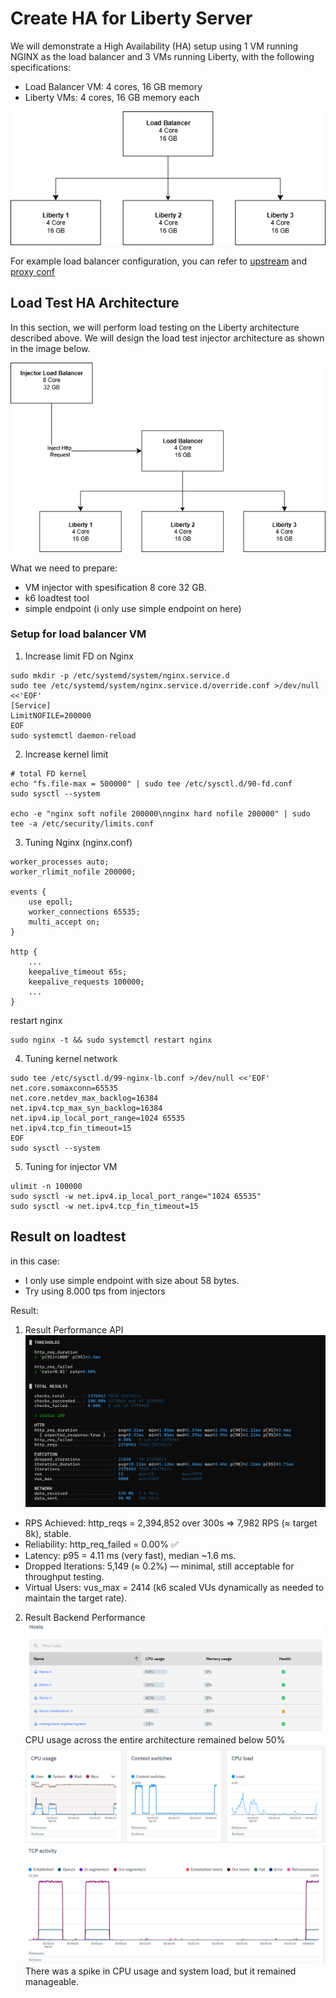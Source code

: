 # Create HA for Liberty Server

We will demonstrate a High Availability (HA) setup using 1 VM running NGINX as the load balancer and 3 VMs running Liberty, with the following specifications:
 - Load Balancer VM: 4 cores, 16 GB memory
 - Liberty VMs: 4 cores, 16 GB memory each

![ha-architecture](images/HA-Architecture.drawio.png)

For example load balancer configuration, you can refer to [upstream](Example%20Config/liberty-upstream.conf) and [proxy conf](Example%20Config/liberty-lb.conf)

## Load Test HA Architecture
In this section, we will perform load testing on the Liberty architecture described above. We will design the load test injector architecture as shown in the image below.

![injector-architecture](images/injector-architecture.drawio.png)

What we need to prepare:
- VM injector with spesification 8 core 32 GB.
- k6 loadtest tool
- simple endpoint (i only use simple endpoint on here)

### Setup for load balancer VM
1. Increase limit FD on Nginx
```
sudo mkdir -p /etc/systemd/system/nginx.service.d
sudo tee /etc/systemd/system/nginx.service.d/override.conf >/dev/null <<'EOF'
[Service]
LimitNOFILE=200000
EOF
sudo systemctl daemon-reload
```
2. Increase kernel limit
```
# total FD kernel
echo "fs.file-max = 500000" | sudo tee /etc/sysctl.d/90-fd.conf
sudo sysctl --system

echo -e "nginx soft nofile 200000\nnginx hard nofile 200000" | sudo tee -a /etc/security/limits.conf
```
3. Tuning Nginx (nginx.conf)
```
worker_processes auto;
worker_rlimit_nofile 200000;

events {
    use epoll;
    worker_connections 65535;
    multi_accept on;
}

http {
    ...
    keepalive_timeout 65s;
    keepalive_requests 100000;
    ...
}
```
restart nginx
```
sudo nginx -t && sudo systemctl restart nginx
```
4. Tuning kernel network
```
sudo tee /etc/sysctl.d/99-nginx-lb.conf >/dev/null <<'EOF'
net.core.somaxconn=65535
net.core.netdev_max_backlog=16384
net.ipv4.tcp_max_syn_backlog=16384
net.ipv4.ip_local_port_range=1024 65535
net.ipv4.tcp_fin_timeout=15
EOF
sudo sysctl --system
```
5. Tuning for injector VM
```
ulimit -n 100000
sudo sysctl -w net.ipv4.ip_local_port_range="1024 65535"
sudo sysctl -w net.ipv4.tcp_fin_timeout=15
```

## Result on loadtest
in this case: 
- I only use simple endpoint with size about 58 bytes.
- Try using 8.000 tps from injectors

Result: 
1. Result Performance API 
![summary](images/loadtest-summary.png)
- RPS Achieved: http_reqs = 2,394,852 over 300s ⇒ 7,982 RPS (≈ target 8k), stable.
- Reliability: http_req_failed = 0.00% ✅
- Latency: p95 = 4.11 ms (very fast), median ~1.6 ms.
- Dropped Iterations: 5,149 (≈ 0.2%) — minimal, still acceptable for throughput testing.
- Virtual Users: vus_max = 2414 (k6 scaled VUs dynamically as needed to maintain the target rate).
2. Result Backend Performance
![summary](images/loadtest-summary-backend.png)
CPU usage across the entire architecture remained below 50%
![summary](images/loadtest-summary-backend-liberty.png)
![summary](images/loadtest-summary-backend-liberty-tcp.png)
There was a spike in CPU usage and system load, but it remained manageable.